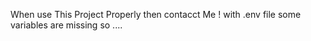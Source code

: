 When use This Project Properly then contacct Me ! with .env file some variables are missing so ....
